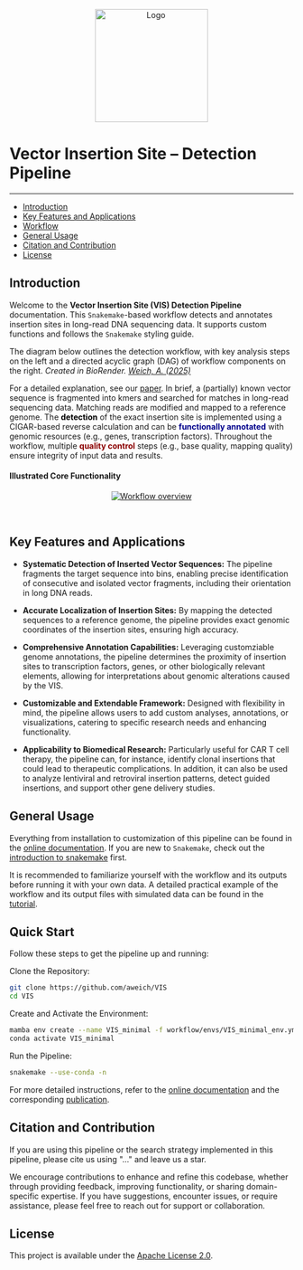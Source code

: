 
<p align="center">
    <img src="/images/logo.png" alt="Logo" width=200>
</p>

# Vector Insertion Site – Detection Pipeline
----
* [Introduction](#introduction)
* [Key Features and Applications](#key-features-and-applications)
* [Workflow](#workflow)
* [General Usage](#general-usage)
* [Citation and Contribution](#citation-and-contribution)
* [License](#license)

## Introduction

Welcome to the **Vector Insertion Site (VIS) Detection Pipeline** documentation. This `Snakemake`-based workflow detects and annotates insertion sites in long-read DNA sequencing data. It supports custom functions and follows the `Snakemake` styling guide.  

The diagram below outlines the detection workflow, with key analysis steps on the left and a directed acyclic graph (DAG) of workflow components on the right. *Created in BioRender. [Weich, A. (2025)](https://BioRender.com/z40d414)*  

For a detailed explanation, see our [paper](). In brief, a (partially) known vector sequence is fragmented into kmers and searched for matches in long-read sequencing data. Matching reads are modified and mapped to a reference genome. The **<span style="color:black">detection</span>** of the exact insertion site is implemented using a CIGAR-based reverse calculation and can be **<span style="color:darkblue">functionally annotated</span>** with genomic resources (e.g., genes, transcription factors). Throughout the workflow, multiple **<span style="color:darkred">quality control</span>** steps (e.g., base quality, mapping quality) ensure integrity of input data and results.  


#### Illustrated Core Functionality
<p align="center">
    <a href="/images/Combined_Workflow_for_Documentation.png" target="_blank">
        <img src="/images/Combined_Workflow_for_Documentation.png" alt="Workflow overview">
    </a>
</p>

<br>

## Key Features and Applications

- **Systematic Detection of Inserted Vector Sequences:** The pipeline fragments the target sequence into bins, enabling precise identification of consecutive and isolated vector fragments, including their orientation in long DNA reads.

- **Accurate Localization of Insertion Sites:** By mapping the detected sequences to a reference genome, the pipeline provides exact genomic coordinates of the insertion sites, ensuring high accuracy.

- **Comprehensive Annotation Capabilities:** Leveraging customziable genome annotations, the pipeline determines the proximity of insertion sites to transcription factors, genes, or other biologically relevant elements, allowing for interpretations about genomic alterations caused by the VIS.

- **Customizable and Extendable Framework:** Designed with flexibility in mind, the pipeline allows users to add custom analyses, annotations, or visualizations, catering to specific research needs and enhancing functionality.

- **Applicability to Biomedical Research:** Particularly useful for CAR T cell therapy, the pipeline can, for instance, identify clonal insertions that could lead to therapeutic complications. In addition, it can also be used to analyze lentiviral and retroviral insertion patterns, detect guided insertions, and support other gene delivery studies.

## General Usage

Everything from installation to customization of this pipeline can be found in the [online documentation](). If you are new to `Snakemake`, check out the [introduction to snakemake](https://snakemake.readthedocs.io/en/stable/tutorial/basics.html) first. 

It is recommended to familiarize yourself with the workflow and its outputs before running it with your own data. A detailed practical example of the workflow and its output files with simulated data can be found in the [tutorial](tutorial/tutorial_intro.md).

## Quick Start

Follow these steps to get the pipeline up and running:

Clone the Repository:

```bash
git clone https://github.com/aweich/VIS
cd VIS
```

Create and Activate the Environment:

```bash
mamba env create --name VIS_minimal -f workflow/envs/VIS_minimal_env.yml
conda activate VIS_minimal
```

Run the Pipeline:

```bash
snakemake --use-conda -n
```

For more detailed instructions, refer to the [online documentation]() and the corresponding [publication]().

## Citation and Contribution

If you are using this pipeline or the search strategy implemented in this pipeline, please cite us using "..." and leave us a star. 

We encourage contributions to enhance and refine this codebase, whether through providing feedback, improving functionality, or sharing domain-specific expertise. If you have suggestions, encounter issues, or require assistance, please feel free to reach out for support or collaboration.

## License
This project is available under the [Apache License 2.0](LICENSE).
